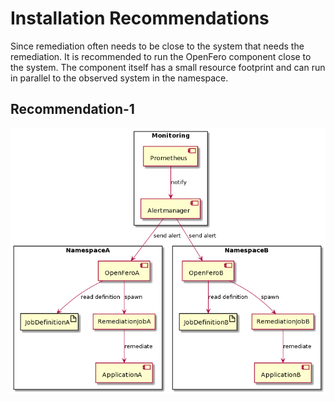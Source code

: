 # Installation Recommendations

Since remediation often needs to be close to the system that needs the remediation. It is recommended to run the OpenFero component close to the system. The component itself has a small resource footprint and can run in parallel to the observed system in the namespace.

## Recommendation-1

![Shows 3 kubernetes namespaces monitoring, namespaceA, namespaceB. In monitoring runs prometheus and alertmanager. Alertmanager notifies the OpenFero instances in namespaceA and namespaceB.][recommendation-1]

[recommendation-1]: openfero-installation-recommendation-1.png
